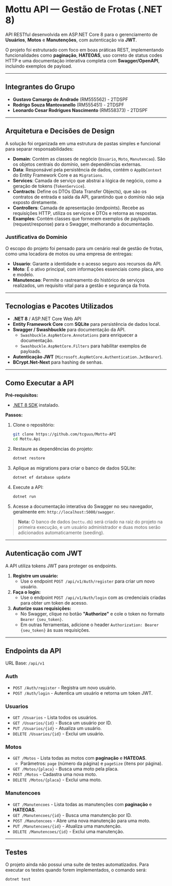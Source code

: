 # Mottu API — Gestão de Frotas (.NET 8)

API RESTful desenvolvida em ASP.NET Core 8 para o gerenciamento de **Usuários**, **Motos** e **Manutenções**, com autenticação via **JWT**.

O projeto foi estruturado com foco em boas práticas REST, implementando funcionalidades como **paginação**, **HATEOAS**, uso correto de status codes HTTP e uma documentação interativa completa com **Swagger/OpenAPI**, incluindo exemplos de payload.

---

## Integrantes do Grupo

- **Gustavo Camargo de Andrade** (RM555562) - 2TDSPF
- **Rodrigo Souza Mantovanello** (RM555451) - 2TDSPF
- **Leonardo Cesar Rodrigues Nascimento** (RM558373) - 2TDSPF

---

## Arquitetura e Decisões de Design

A solução foi organizada em uma estrutura de pastas simples e funcional para separar responsabilidades:

-   **Domain**: Contém as classes de negócio (`Usuario`, `Moto`, `Manutencao`). São os objetos centrais do domínio, sem dependências externas.
-   **Data**: Responsável pela persistência de dados, contém o `AppDbContext` do Entity Framework Core e as `Migrations`.
-   **Services**: Camada de serviço que abstrai a lógica de negócio, como a geração de tokens (`TokenService`).
-   **Contracts**: Define os DTOs (Data Transfer Objects), que são os contratos de entrada e saída da API, garantindo que o domínio não seja exposto diretamente.
-   **Controllers**: Camada de apresentação (endpoints). Recebe as requisições HTTP, utiliza os serviços e DTOs e retorna as respostas.
-   **Examples**: Contém classes que fornecem exemplos de payloads (request/response) para o Swagger, melhorando a documentação.

### Justificativa do Domínio
O escopo do projeto foi pensado para um cenário real de gestão de frotas, como uma locadora de motos ou uma empresa de entregas:
-   **Usuario**: Garante a identidade e o acesso seguro aos recursos da API.
-   **Moto**: É o ativo principal, com informações essenciais como placa, ano e modelo.
-   **Manutencao**: Permite o rastreamento do histórico de serviços realizados, um requisito vital para a gestão e segurança da frota.

---

## Tecnologias e Pacotes Utilizados

-   **.NET 8** / ASP.NET Core Web API
-   **Entity Framework Core** com **SQLite** para persistência de dados local.
-   **Swagger / Swashbuckle** para documentação da API.
    -   `Swashbuckle.AspNetCore.Annotations` para enriquecer a documentação.
    -   `Swashbuckle.AspNetCore.Filters` para habilitar exemplos de payloads.
-   **Autenticação JWT** (`Microsoft.AspNetCore.Authentication.JwtBearer`).
-   **BCrypt.Net-Next** para hashing de senhas.

---

## Como Executar a API

**Pré-requisitos:**
-   [.NET 8 SDK](https://dotnet.microsoft.com/download/dotnet/8.0) instalado.

**Passos:**

1.  Clone o repositório:
    ```bash
    git clone https://github.com/tcguus/Mottu-API
    cd Mottu.Api
    ```

2.  Restaure as dependências do projeto:
    ```bash
    dotnet restore
    ```

3.  Aplique as migrations para criar o banco de dados SQLite:
    ```bash
    dotnet ef database update
    ```

4.  Execute a API:
    ```bash
    dotnet run
    ```
5.  Acesse a documentação interativa do Swagger no seu navegador, geralmente em: `http://localhost:5000/swagger`.

> **Nota:** O banco de dados (`mottu.db`) será criado na raiz do projeto na primeira execução, e um usuário administrador e duas motos serão adicionados automaticamente (seeding).

---

## Autenticação com JWT

A API utiliza tokens JWT para proteger os endpoints.

1.  **Registre um usuário:**
    -   Use o endpoint `POST /api/v1/Auth/register` para criar um novo usuário.
2.  **Faça o login:**
    -   Use o endpoint `POST /api/v1/Auth/login` com as credenciais criadas para obter um token de acesso.
3.  **Autorize suas requisições:**
    -   No Swagger, clique no botão **"Authorize"** e cole o token no formato `Bearer {seu_token}`.
    -   Em outras ferramentas, adicione o header `Authorization: Bearer {seu_token}` às suas requisições.

---

## Endpoints da API

URL Base: `/api/v1`

### Auth
-   `POST /Auth/register` - Registra um novo usuário.
-   `POST /Auth/login` - Autentica um usuário e retorna um token JWT.

### Usuarios
-   `GET /Usuarios` - Lista todos os usuários.
-   `GET /Usuarios/{id}` - Busca um usuário por ID.
-   `PUT /Usuarios/{id}` - Atualiza um usuário.
-   `DELETE /Usuarios/{id}` - Exclui um usuário.

### Motos
-   `GET /Motos` - Lista todas as motos com **paginação** e **HATEOAS**.
    -   Parâmetros: `page` (número da página) e `pageSize` (itens por página).
-   `GET /Motos/{placa}` - Busca uma moto pela placa.
-   `POST /Motos` - Cadastra uma nova moto.
-   `DELETE /Motos/{placa}` - Exclui uma moto.

### Manutencoes
-   `GET /Manutencoes` - Lista todas as manutenções com **paginação** e **HATEOAS**.
-   `GET /Manutencoes/{id}` - Busca uma manutenção por ID.
-   `POST /Manutencoes` - Abre uma nova manutenção para uma moto.
-   `PUT /Manutencoes/{id}` - Atualiza uma manutenção.
-   `DELETE /Manutencoes/{id}` - Exclui uma manutenção.

---

## Testes

O projeto ainda não possui uma suíte de testes automatizados. Para executar os testes quando forem implementados, o comando será:

```bash
dotnet test
